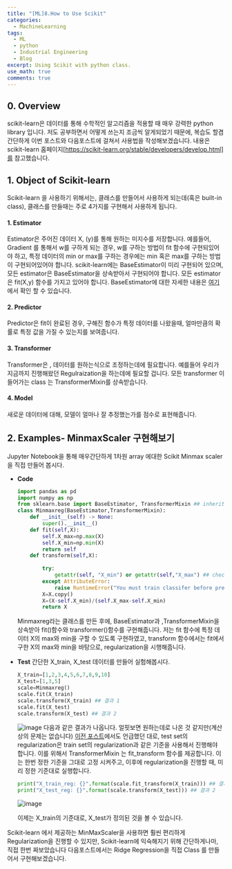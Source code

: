 ```yaml
---
title: "[ML]8.How to Use Scikit"
categories:
  - MachineLearning
tags:
  - ML
  - python
  - Industrial Engineering
  - Blog
excerpt: Using Scikit with python class.
use_math: true
comments: true
---
```


## 0. Overview
scikit-learn은 데이터를 통해 수학적인 알고리즘을 적용할 때 매우 강력한 python library 입니다. 저도 공부하면서 어떻게 쓰는지 조금씩 알게되었기 때문에, 복습도 할겸 간단하게 이번 포스트와 다음포스트에 걸쳐서 사용법을 작성해보겠습니다. 내용은 scikit-learn 홈페이지[https://scikit-learn.org/stable/developers/develop.html]를 참고했습니다.

## 1. Object of Scikit-learn
Scikit-learn 을 사용하기 위해서는, 클래스를 만들어서 사용하게 되는데(혹은 built-in class), 클래스를 만들때는  주로 4가지를 구현해서 사용하게 됩니다.

#### 1. Estimator
Estimator은 주어진 데이터 X, (y)를 통해 원하는 미지수를 저장합니다. 예를들어, Gradient 를 통해서 w를 구하게 되는 경우, w를 구하는 방법이 fit 함수에 구현되있어야 하고, 특정 데이터의 min or max를 구하는 경우에는 min 혹은 max를 구하는 방법이 구현되어있어야 합니다.
scikit-learn에는 BaseEstimator이 미리 구현되어 있으며, 모든 estimator은 BaseEstimator을 상속받아서 구현되어야 합니다. 모든 estimator은 fit(X,y) 함수를 가지고 있어야 합니다.
BaseEstimator에 대한 자세한 내용은 [여기](https://scikit-learn.org/stable/developers/develop.html)에서 확인 할 수 있습니다.

#### 2. Predictor
Predictor은 fit이 완료된 경우, 구해진 함수가 특정 데이터를 나왔을때, 얼마만큼의 확률로 특정 값을 가질 수 있는지를 보여줍니다. 

#### 3. Transformer
Transformer은 , 데이터를 원하는식으로 조정하는데에 필요합니다. 예를들어 우리가 지금까지 진행해왔던 Regulraization을 하는데에 필요할 겁니다. 모든 transformer 이들어가는 class 는  TransformerMixin를 상속받습니다. 

#### 4. Model
새로운 데이터에 대해, 모델이 얼마나 잘 추정했는가를 점수로 표현해줍니다.

## 2. Examples- MinmaxScaler 구현해보기

Jupyter Notebook을 통해 매우간단하게 1차원 array 에대한 Scikit Minmax scaler을 직접 만들어 봅시다.
- __Code__

  ```python
  import pandas as pd
  import numpy as np
  from sklearn.base import BaseEstimator, TransformerMixin ## inheritance..
  class Minmaxreg(BaseEstimator,TransformerMixin):
      def __init__(self) -> None:
          super().__init__()
      def fit(self,X):
          self.X_max=np.max(X)
          self.X_min=np.min(X)
          return self
      def transform(self,X):
          
          try:
              getattr(self, "X_min") or getattr(self,"X_max") ## checking if fitted
          except AttributeError:
              raise RuntimeError("You must train classifer before predicting data!")
          X=X.copy()
          X=(X-self.X_min)/(self.X_max-self.X_min)
          return X
  ```
  Minmaxreg라는 클래스를 만든 후에, BaseEstimator과 ,TransformerMixin을 상속받아 fit()함수와 transformer()함수를 구현해줍니다.
  저는 fit 함수에 특정 데이터 X의 max와 min을 구할 수 있도록 구현하였고, transform 함수에서는 fit에서 구한 X의 max와 min을 바탕으로, regularization을 시행해줍니다.

- __Test__ 
간단한 X_train, X_test 데이터를 만들어 실험해봅시다.

  ```python
  X_train=[1,2,3,4,5,6,7,8,9,10]
  X_test=[1,3,5]
  scale=Minmaxreg()
  scale.fit(X_train)
  scale.transform(X_train) ## 결과 1
  scale.fit(X_test)
  scale.transform(X_test) ## 결과 2
  ```
  ![image](https://user-images.githubusercontent.com/75593825/141425552-723248c0-cb27-45fd-8310-84bb01a289ce.png)
  다음과 같은 결과가 나옵니다. 얼핏보면 원하는데로 나온 것 같지만(계산상의 문제는 없습니다) [이전 포스트](https://lookbackjh.github.io/machinelearning/Examples/)에서도 언급했던 대로, test set의 regularization은 train set의 regularization과 같은 기준을 사용해서 진행해야 합니다. 이를 위해서 
  TransformerMixin 는 fit_transform 함수를 제공합니다. 이는 한번 정한 기준을 그대로 고정 시켜주고, 이후에 regularization을 진행할 때, 미리 정한 기준대로 실행합니다. 

  ```python
  print("X_train_reg: {}".format(scale.fit_transform(X_train))) ## 결과 1
  print("X_test_reg: {}".format(scale.transform(X_test))) ## 결과 2
  ```

  ![image](https://user-images.githubusercontent.com/75593825/141426262-40592369-accb-40f1-8518-c843b07345aa.png)

  이제는 X_train의 기준대로, X_test가 정의된 것을 볼 수 있습니다.

Scikit-learn 에서 제공하는 MinMaxScaler을 사용하면 훨씬 편리하게 Regularization을 진행할 수 있지만, Scikit-learn에 익숙해지기 위해 간단하게나마, 직접 한번 짜보았습니다
다음포스트에서는 Ridge Regression을 직접 Class 를 만들어서 구현해보겠습니다.


